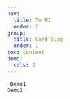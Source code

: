 ```yaml
---
nav:
  title: Tw UI
  order: 2
group:
  title: Card Blog
  order: 1
toc: content
demo:
  cols: 2
---
```


<code src="./demo1.tsx" > Demo1 </code>
<code src="./demo2.tsx" > Demo2 </code>
